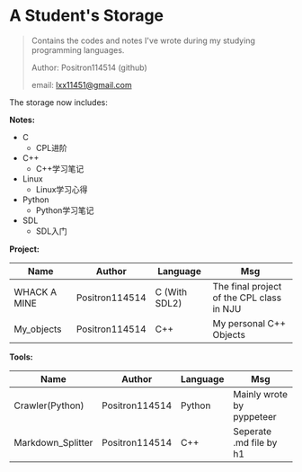 # A Student's Storage

> Contains the codes and notes I've wrote during my studying programming languages.
>
> Author: Positron114514 (github)
>
> email: lxx11451@gmail.com



The storage now includes:

**Notes:**

- C
  - CPL进阶
- C++
  - C++学习笔记
- Linux
  - Linux学习心得
- Python
  - Python学习笔记
- SDL
  - SDL入门



**Project:**

| Name         | Author         | Language      | Msg                                       |
| ------------ | -------------- | ------------- | ----------------------------------------- |
| WHACK A MINE | Positron114514 | C (With SDL2) | The final project of the CPL class in NJU |
| My_objects   | Positron114514 | C++           | My personal C++ Objects                   |



**Tools:**

| Name              | Author         | Language | Msg                       |
| ----------------- | -------------- | -------- | ------------------------- |
| Crawler(Python)   | Positron114514 | Python   | Mainly wrote by pyppeteer |
| Markdown_Splitter | Positron114514 | C++      | Seperate .md file by h1   |
